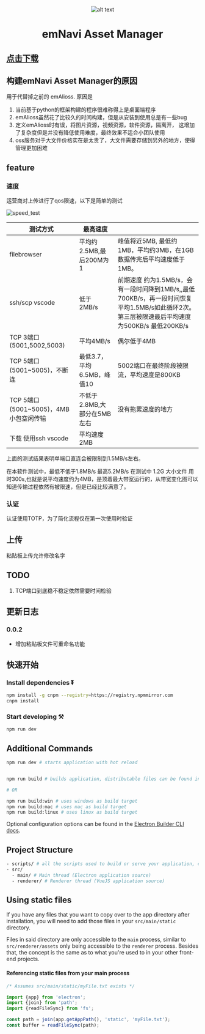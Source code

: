 <div align="center"> 

![alt text](http://file.emnavi.tech/MEDIA_ASSETS/Asset_Manager/home_page.png)

# emNavi Asset Manager
</div>

## [点击下载](http://file.emnavi.tech/emnavi_tools/asset_manager/)

## 构建emNavi Asset Manager的原因

用于代替掉之前的 emAlioss. 原因是

1. 当前基于python的框架构建的程序很难称得上是桌面端程序
1. emAlioss虽然花了比较久的时间构建，但是从安装到使用总是有一些bug
1. 定义emAlioss时有误，将图片资源，视频资源，软件资源，隔离开， 这增加了复杂度但是并没有降低使用难度，最终效果不适合小团队使用
1. oss服务对于大文件价格实在是太贵了，大文件需要存储到另外的地方，使得管理更加困难

## feature

### 速度

运营商对上传进行了qos限速，以下是简单的测试

![speed_test](http://file.emnavi.tech/MEDIA_ASSETS/Asset_Manager/speed_test.png)

| 测试方式 | 最高速度 |  |
| --- | --- | --- |
| filebrowser | 平均约2.5MB,最后200M为1 | 峰值将近5MB, 最低约1MB，平均约3MB，在1GB数据传完后平均速度低于1MB。|
| ssh/scp vscode  | 低于 2MB/s | 前期速度 约为1.5MB/s，会有一段时间降到1MB/s,,最低700KB/s，再一段时间恢复平均1.5MB/s如此循环2次。第三层被限速最后平均速度为500KB/s 最低200KB/s |
| TCP 3端口(5001,5002,5003) | 平均4MB/s | 偶尔低于4MB |
| TCP 5端口(5001~5005)，不断连 | 最低3.7，平均6.5MB，峰值10 | 5002端口在最终阶段被限流，平均速度是800KB |
| TCP 5端口(5001~5005)，4MB 小包空闲传输 | 不低于2.8MB,大部分在5MB 左右 | 没有拖累速度的地方 |
| 下载 使用ssh vscode  | 平均速度2MB |  |


上面的测试结果表明单端口直连会被限制到1.5MB/s左右。

在本软件测试中，最低不低于1.8MB/s 最高5.2MB/s 在测试中 1.2G 大小文件 用时300s,也就是说平均速度约为4MB，是顶着最大带宽运行的，从带宽变化图可以知道传输过程依然有被限速，但是已经比较满意了。


### 认证

认证使用TOTP，为了简化流程仅在第一次使用时验证


## 上传

粘贴板上传允许修改名字

## TODO


1. TCP端口到底稳不稳定依然需要时间检验


## 更新日志

### 0.0.2

- 增加粘贴板文件可重命名功能


## 快速开始

### Install dependencies ⏬

```bash
npm install -g cnpm --registry=https://registry.npmmirror.com
cnpm install
```

### Start developing ⚒️

```bash
npm run dev
```

## Additional Commands

```bash
npm run dev # starts application with hot reload


npm run build # builds application, distributable files can be found in "dist" folder

# OR

npm run build:win # uses windows as build target
npm run build:mac # uses mac as build target
npm run build:linux # uses linux as build target
```

Optional configuration options can be found in the [Electron Builder CLI docs](https://www.electron.build/cli.html).
## Project Structure

```bash
- scripts/ # all the scripts used to build or serve your application, change as you like.
- src/
  - main/ # Main thread (Electron application source)
  - renderer/ # Renderer thread (VueJS application source)
```

## Using static files

If you have any files that you want to copy over to the app directory after installation, you will need to add those files in your `src/main/static` directory.

Files in said directory are only accessible to the `main` process, similar to `src/renderer/assets` only being accessible to the `renderer` process. Besides that, the concept is the same as to what you're used to in your other front-end projects.

#### Referencing static files from your main process

```ts
/* Assumes src/main/static/myFile.txt exists */

import {app} from 'electron';
import {join} from 'path';
import {readFileSync} from 'fs';

const path = join(app.getAppPath(), 'static', 'myFile.txt');
const buffer = readFileSync(path);
```

